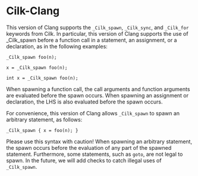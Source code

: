 Cilk-Clang
================================

This version of Clang supports the `_Cilk_spawn`, `_Cilk_sync`, and
`_Cilk_for` keywords from Cilk.  In particular, this version of Clang
supports the use of _Cilk_spawn before a function call in a statement,
an assignment, or a declaration, as in the following examples:

```
_Cilk_spawn foo(n);
```

```
x = _Cilk_spawn foo(n);
```

```
int x = _Cilk_spawn foo(n);
```

When spawning a function call, the call arguments and function
arguments are evaluated before the spawn occurs.  When spawning an
assignment or declaration, the LHS is also evaluated before the spawn
occurs.

For convenience, this version of Clang allows `_Cilk_spawn` to spawn an
arbitrary statement, as follows:

```
_Cilk_spawn { x = foo(n); }
```

Please use this syntax with caution!  When spawning an arbitrary
statement, the spawn occurs before the evaluation of any part of the
spawned statement.  Furthermore, some statements, such as `goto`, are
not legal to spawn.  In the future, we will add checks to catch
illegal uses of `_Cilk_spawn`.

